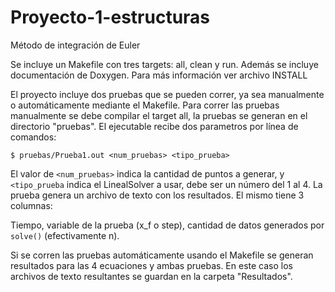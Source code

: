 # Proyecto-1-estructuras
Método de integración de Euler

Se incluye un Makefile con tres targets: all, clean y run.
Además se incluye documentación de Doxygen. Para más información ver archivo INSTALL

El proyecto incluye dos pruebas que se pueden correr, ya sea manualmente o automáticamente mediante el Makefile.
Para correr las pruebas manualmente se debe compilar el target all, la pruebas se generan en el directorio "pruebas". El ejecutable recibe dos parametros por línea de comandos:

```
$ pruebas/Prueba1.out <num_pruebas> <tipo_prueba>
```

El valor de `<num_pruebas>` indica la cantidad de puntos a generar, y `<tipo_prueba` indica el LinealSolver a usar, debe ser un número del 1 al 4. La prueba genera un archivo de texto con los resultados. El mismo tiene 3 columnas:

Tiempo, variable de la prueba (x_f o step), cantidad de datos generados por `solve()` (efectivamente n).

Si se corren las pruebas automáticamente usando el Makefile se generan resultados para las 4 ecuaciones y ambas pruebas. En este caso los archivos de texto resultantes se guardan en la carpeta "Resultados".
